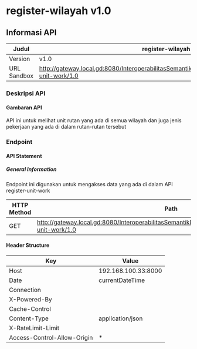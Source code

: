 # register-wilayah v1.0

## Informasi API

| **Judul** | **register-wilayah v1.0** |
| ----- | --------------------- |
| Version | v1.0 |
| URL Sandbox | http://gateway.local.gd:8080/InteroperabilitasSemantikDataRepositoryPemasyarakatan/register-unit-work/1.0 |

### Deskripsi API

#### Gambaran API <br />
API ini untuk melihat unit rutan yang ada di semua wilayah dan juga jenis pekerjaan yang ada di dalam rutan-rutan tersebut

### Endpoint <br />

#### API Statement

##### General Information <br />
Endpoint ini digunakan untuk mengakses data yang ada di dalam API register-unit-work

| HTTP Method | Path | Tipe Format |
| --- | --------------------- | --- |
| GET | http://gateway.local.gd:8080/InteroperabilitasSemantikDataRepositoryPemasyarakatan/register-unit-work/1.0 | JSON |

#### Header Structure  <br />

| Key | Value |
| --- | --- |
| Host | 192.168.100.33:8000 |
| Date | currentDateTime |
| Connection |  |
| X-Powered-By |  |
| Cache-Control |  |
| Content-Type | application/json |
| X-RateLimit-Limit |  |
| Access-Control-Allow-Origin | * |

